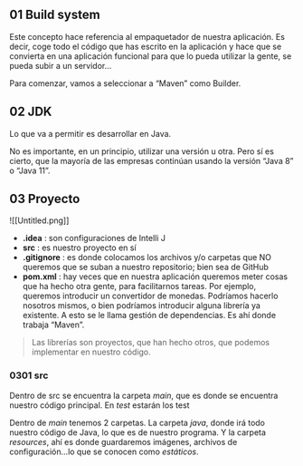## 01 Build system

Este concepto hace referencia al empaquetador de nuestra aplicación. Es decir, coge todo el código que has escrito en la aplicación y hace que se convierta en una aplicación funcional para que lo pueda utilizar la gente, se pueda subir a un servidor…

Para comenzar, vamos a seleccionar a “Maven” como Builder.

## 02 JDK
Lo que va a permitir es desarrollar en Java.

No es importante, en un principio, utilizar una versión u otra. Pero sí es cierto, que la mayoría de las empresas continúan usando la versión “Java 8” o “Java 11”.

## 03 Proyecto
![[Untitled.png]]
- **.idea** : son configuraciones de Intelli J
- **src** : es nuestro proyecto en sí
- **.gitignore** : es donde colocamos los archivos y/o carpetas que NO queremos que se suban a nuestro repositorio; bien sea de GitHub
- **pom.xml** : hay veces que en nuestra aplicación queremos meter cosas que ha hecho otra gente, para facilitarnos tareas. Por ejemplo, queremos introducir un convertidor de monedas. Podríamos hacerlo nosotros mismos, o bien podríamos introducir alguna librería ya existente.
    A esto se le llama gestión de dependencias. Es ahí donde trabaja “Maven”.

> Las librerías son proyectos, que han hecho otros, que podemos implementar en nuestro código.

### 0301 src

Dentro de src se encuentra la carpeta *main*, que es donde se encuentra nuestro código principal. En *test* estarán los test

Dentro de *main* tenemos 2 carpetas. La carpeta *java*, donde irá todo nuestro código de Java, lo que es de nuestro programa. Y la carpeta *resources*, ahí es donde guardaremos imágenes, archivos de configuración…lo que se conocen como *estáticos*.